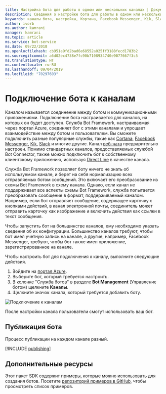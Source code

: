 ```yaml
---
title: Настройка бота для работы в одном или нескольких каналах | Документация Майкрософт
description: Сведения о настройке бота для работы в одном или нескольких каналах с помощью портала Bot Framework.
keywords: каналы бота, настройка, Кортана, Facebook Messenger, Kik, Slack, Skype, портал Azure
author: ivorb
ms.author: kamrani
manager: kamrani
ms.topic: article
ms.service: bot-service
ms.date: 09/22/2018
ms.openlocfilehash: cb951e9fd2bad6e68552a025ff3188fecd1783b2
ms.sourcegitcommit: a6d02ec4738e7fc90b7108934740e9077667f3c5
ms.translationtype: HT
ms.contentlocale: ru-RU
ms.lasthandoff: 09/04/2019
ms.locfileid: "70297603"
---
```

# <a name="connect-a-bot-to-channels"></a>Подключение бота к каналам

Каналом называется соединение между ботом и коммуникационными приложениями. Подключение бота настраивается для каналов, на которых он будет доступен. Служба Bot Framework, настраиваемая через портал Azure, соединяет бот с этими каналами и упрощает взаимодействие между ботом и пользователем. Вы сможете подключить разные популярные службы, такие как [Cortana](bot-service-channel-connect-cortana.md), [Facebook Messenger](bot-service-channel-connect-facebook.md), [Kik](bot-service-channel-connect-kik.md), [Slack](bot-service-channel-connect-slack.md) и многие другие. Канал [веб-чата](bot-service-channel-connect-webchat.md) предварительно настроен. Помимо стандартных каналов, предоставляемых службой Bot Connector, также можно подключить бот к собственному клиентскому приложению, используя [Direct Line](bot-service-channel-connect-directline.md) в качестве канала.

Служба Bot Framework позволяет боту ничего не знать об используемом канале, и берет на себя нормализацию всех отправляемых ботом сообщений. Это включает его преобразование из схемы Bot Framework в схему канала. Однако, если канал не поддерживает все аспекты схемы Bot Framework, служба попытается преобразовать сообщение в формат, поддерживаемый каналом. Например, если бот отправляет сообщение, содержащее карточку с кнопками действий, в канал электронной почты, соединитель может отправить карточку как изображение и включить действия как ссылки в текст сообщения.

Чтобы запустить бот на большинстве каналов, ему необходимо указать сведения об их конфигурации. Большинство каналов требуют, чтобы бот имел учетную запись на канале, а другие, например, Facebook Messenger, требуют, чтобы бот также имел приложение, зарегистрированное на канале.

Чтобы настроить бот для подключения к каналу, выполните следующие действия.

1. Войдите на <a href="https://portal.azure.com" target="_blank">портал Azure</a>.
2. Выберите бот, который требуется настроить.
3. В колонке "Служба ботов" в разделе **Bot Management** (Управление ботом) щелкните **Каналы**.
4. Щелкните значок канала, который требуется добавить боту.

![Подключение к каналам](./media/channels/connect-to-channels.png)

После настройки канала пользователи смогут использовать ваш бот.

## <a name="publish-a-bot"></a>Публикация бота

Процесс публикации на каждом канале разный.

[!INCLUDE [publishing](./includes/snippet-publish-to-channel.md)]

## <a name="additional-resources"></a>Дополнительные ресурсы

Этот пакет SDK содержит примеры, которые можно использовать для создания ботов. Посетите [репозиторий примеров в GitHub](https://github.com/Microsoft/BotBuilder-samples), чтобы просмотреть список примеров.
